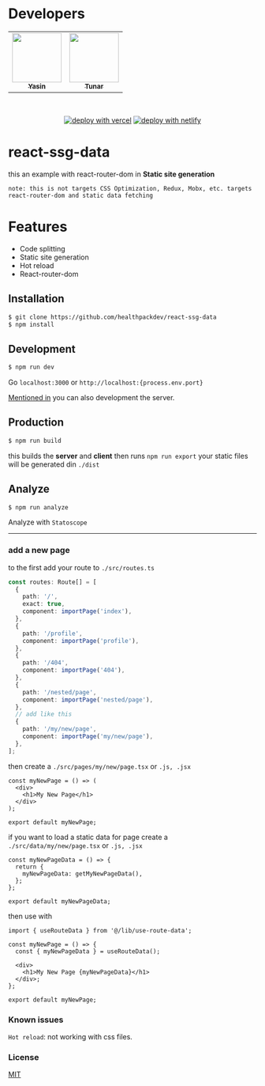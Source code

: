 # Developers
<table>
   <tr>
      <td align="center"><a href="https://github.com/healthpackdev">
        <img src="https://github.com/healthpackdev.png?size=100" width="100px;" alt=""/>
        <br />
        <sub><b>Yasin</b></sub></a><br />
     </td>
      <td align="center"><a href="https://github.com/tunardev">
        <img src="https://github.com/tunardev.png?size=100" width="100px;" alt=""/>
        <br />
        <sub><b>Tunar</b></sub></a><br />
     </td>
   </tr>
</table>

<br />

<p align="center">
<a href="https://vercel.com/new/git/external?repository-url=https://github.com/healthpackdev/react-ssg-data"><img alt="deploy with vercel" src="https://vercel.com/button"></a>
 <a href="https://app.netlify.com/start/deploy?repository=https://github.com/healthpackdev/react-ssg-data"><img alt="deploy with netlify" src="https://www.netlify.com/img/deploy/button.svg"></a>
</p>

# react-ssg-data

this an example with react-router-dom in **Static site generation**

`note: this is not targets CSS Optimization, Redux, Mobx, etc. targets react-router-dom and static data fetching`

# Features

- Code splitting
- Static site generation
- Hot reload
- React-router-dom

## Installation

```bash
$ git clone https://github.com/healthpackdev/react-ssg-data
$ npm install
```

## Development

```bash
$ npm run dev
```

Go `localhost:3000` or `http://localhost:{process.env.port}`

[Mentioned in](https://github.com/healthpackdev/react-ssg-data/blob/master/tools/dev-server.js#L12) you can also development the server.

## Production

```bash
$ npm run build
```

this builds the **server** and **client** then runs `npm run export` your static files will be generated din `./dist`

## Analyze

```bash
$ npm run analyze
```

Analyze with `Statoscope`

---

### add a new page

to the first add your route to `./src/routes.ts`

```ts
const routes: Route[] = [
  {
    path: '/',
    exact: true,
    component: importPage('index'),
  },
  {
    path: '/profile',
    component: importPage('profile'),
  },
  {
    path: '/404',
    component: importPage('404'),
  },
  {
    path: '/nested/page',
    component: importPage('nested/page'),
  },
  // add like this
  {
    path: '/my/new/page',
    component: importPage('my/new/page'),
  },
];
```

then create a `./src/pages/my/new/page.tsx` or `.js, .jsx`

```tsx
const myNewPage = () => (
  <div>
    <h1>My New Page</h1>
  </div>
);

export default myNewPage;
```

if you want to load a static data for page create a `./src/data/my/new/page.tsx` or `.js, .jsx`

```tsx
const myNewPageData = () => {
  return {
    myNewPageData: getMyNewPageData(),
  };
};

export default myNewPageData;
```

then use with

```tsx
import { useRouteData } from '@/lib/use-route-data';

const myNewPage = () => {
  const { myNewPageData } = useRouteData();

  <div>
    <h1>My New Page {myNewPageData}</h1>
  </div>;
};

export default myNewPage;
```

### Known issues

`Hot reload`: not working with css files.

### License

[MIT](https://github.com/healthpackdev/react-ssg-data/blob/master/LICENSE.md)
